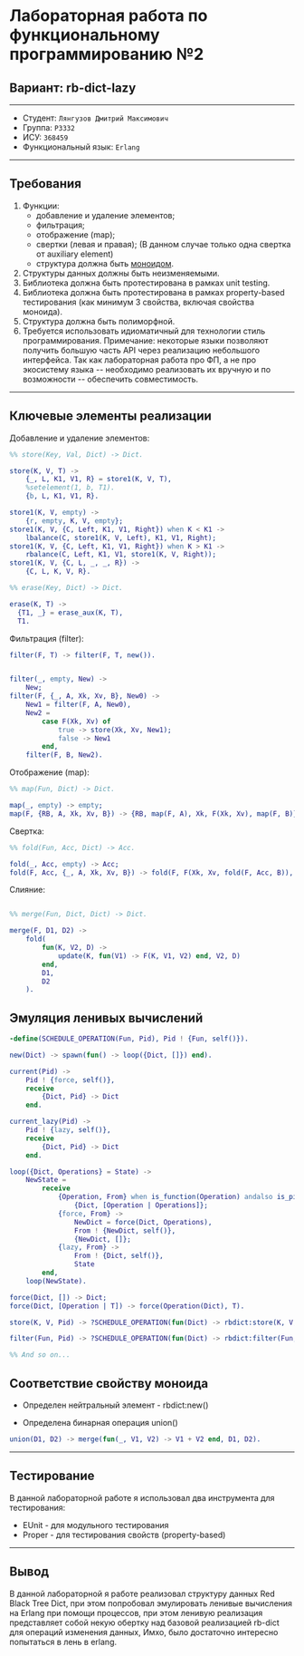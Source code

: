 # Лабораторная работа по функциональному программированию №2
## Вариант: rb-dict-lazy

---

* Студент: `Лянгузов Дмитрий Максимович`
* Группа: `P3332`
* ИСУ: `368459`
* Функциональный язык: `Erlang`

---

## Требования

1. Функции:
    - добавление и удаление элементов;
    - фильтрация;
    - отображение (map);
    - свертки (левая и правая); (В данном случае только одна свертка от auxiliary element)
    - структура должна быть [моноидом](https://ru.m.wikipedia.org/wiki/Моноид).
2. Структуры данных должны быть неизменяемыми.
3. Библиотека должна быть протестирована в рамках unit testing.
4. Библиотека должна быть протестирована в рамках property-based тестирования (как минимум 3 свойства, включая свойства моноида).
5. Структура должна быть полиморфной.
6. Требуется использовать идиоматичный для технологии стиль программирования. Примечание: некоторые языки позволяют получить большую часть API через реализацию небольшого интерфейса. Так как лабораторная работа про ФП, а не про экосистему языка -- необходимо реализовать их вручную и по возможности -- обеспечить совместимость.

--- 

## Ключевые элементы реализации

Добавление и удаление элементов:

```erlang
%% store(Key, Val, Dict) -> Dict.

store(K, V, T) ->
    {_, L, K1, V1, R} = store1(K, V, T),
    %setelement(1, b, T1).
    {b, L, K1, V1, R}.

store1(K, V, empty) ->
    {r, empty, K, V, empty};
store1(K, V, {C, Left, K1, V1, Right}) when K < K1 ->
    lbalance(C, store1(K, V, Left), K1, V1, Right);
store1(K, V, {C, Left, K1, V1, Right}) when K > K1 ->
    rbalance(C, Left, K1, V1, store1(K, V, Right));
store1(K, V, {C, L, _, _, R}) ->
    {C, L, K, V, R}.

%% erase(Key, Dict) -> Dict.

erase(K, T) ->
  {T1, _} = erase_aux(K, T),
  T1.

```

Фильтрация (filter):

```erlang
filter(F, T) -> filter(F, T, new()).


filter(_, empty, New) ->
    New;
filter(F, {_, A, Xk, Xv, B}, New0) ->
    New1 = filter(F, A, New0),
    New2 =
        case F(Xk, Xv) of
            true -> store(Xk, Xv, New1);
            false -> New1
        end,
    filter(F, B, New2).
```

Отображение (map):

```erlang
%% map(Fun, Dict) -> Dict.

map(_, empty) -> empty;
map(F, {RB, A, Xk, Xv, B}) -> {RB, map(F, A), Xk, F(Xk, Xv), map(F, B)}.
```

Свертка:
```erlang
%% fold(Fun, Acc, Dict) -> Acc.

fold(_, Acc, empty) -> Acc;
fold(F, Acc, {_, A, Xk, Xv, B}) -> fold(F, F(Xk, Xv, fold(F, Acc, B)), A).
```

Слияние:

```erlang

%% merge(Fun, Dict, Dict) -> Dict.

merge(F, D1, D2) ->
    fold(
        fun(K, V2, D) ->
            update(K, fun(V1) -> F(K, V1, V2) end, V2, D)
        end,
        D1,
        D2
    ).
```

## Эмуляция ленивых вычислений
```erlang
-define(SCHEDULE_OPERATION(Fun, Pid), Pid ! {Fun, self()}).

new(Dict) -> spawn(fun() -> loop({Dict, []}) end).

current(Pid) ->
    Pid ! {force, self()},
    receive
        {Dict, Pid} -> Dict
    end.

current_lazy(Pid) ->
    Pid ! {lazy, self()},
    receive
        {Dict, Pid} -> Dict
    end.

loop({Dict, Operations} = State) ->
    NewState =
        receive
            {Operation, From} when is_function(Operation) andalso is_pid(From) ->
                {Dict, [Operation | Operations]};
            {force, From} ->
                NewDict = force(Dict, Operations),
                From ! {NewDict, self()},
                {NewDict, []};
            {lazy, From} ->
                From ! {Dict, self()},
                State
        end,
    loop(NewState).

force(Dict, []) -> Dict;
force(Dict, [Operation | T]) -> force(Operation(Dict), T).

store(K, V, Pid) -> ?SCHEDULE_OPERATION(fun(Dict) -> rbdict:store(K, V, Dict) end, Pid).

filter(Fun, Pid) -> ?SCHEDULE_OPERATION(fun(Dict) -> rbdict:filter(Fun, Dict) end, Pid).

%% And so on...
```

## Соответствие свойству моноида

- Определен нейтральный элемент - rbdict:new()

- Определена бинарная операция union()

```erlang
union(D1, D2) -> merge(fun(_, V1, V2) -> V1 + V2 end, D1, D2).
```

---

## Тестирование

В данной лабораторной работе я использовал два инструмента для тестирования:

- EUnit - для модульного тестирования
- Proper - для тестирования свойств (property-based)

---


## Вывод

В данной лабораторной я работе реализовал структуру данных Red Black Tree Dict,
при этом попробовал эмулировать ленивые вычисления на Erlang при помощи процессов, при этом ленивую реализация
представляет собой некую обертку над базовой реализацией rb-dict для операций изменения данных, 
Имхо, было достаточно интересно попытаться в лень в erlang.
